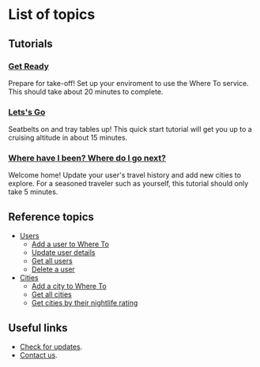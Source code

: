 # List of topics

## Tutorials

### [Get Ready](tutorials/WhereTo-GetReady.md)

Prepare for take-off! Set up your enviroment to use the Where To service. This should take about 20 minutes to complete.

### [Lets's Go](tutorials/WhereTo-LetsGo.md)

Seatbelts on and tray tables up! This quick start tutorial will get you up to a cruising altitude in about 15 minutes.

### [Where have I been? Where do I go next?](tutorials/users-update-city_visited-city_to_visit-by-user_name.md)

Welcome home! Update your user's travel history and add new cities to explore. For a seasoned traveler such as yourself, this tutorial should only take 5 minutes.

## Reference topics

* [Users](Reference/users.md)
  * [Add a user to Where To](Reference/users-add-user.md)
  * [Update user details](Reference/users-update-details.md)
  * [Get all users](Reference/users-get-all-users.md)
  * [Delete a user](Reference/users-delete-user.md)
* [Cities](Reference/cities.md)
  * [Add a city to Where To](Reference/cities-add-city.md)
  * [Get all cities](Reference/cities-get-all-cities.md)
  * [Get cities by their nightlife rating](Reference/cities-get-by-nightlife.md)

## Useful links

* [Check for updates](Updates.md).
* [Contact us](mailto:where-to@example.com).
